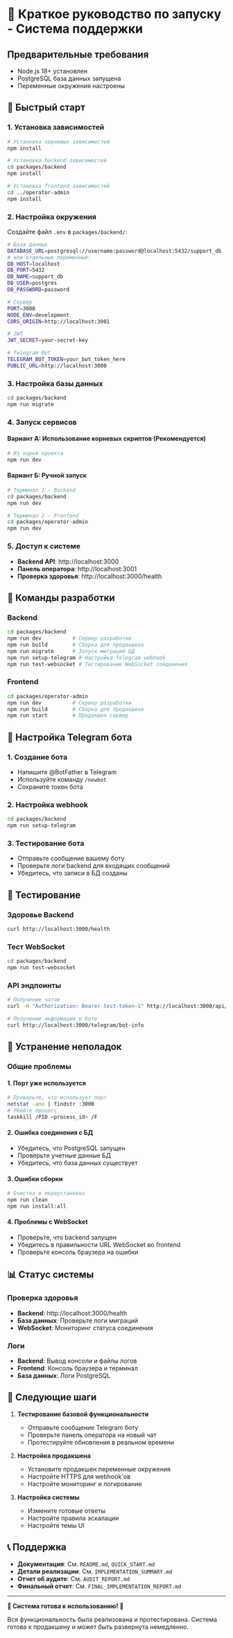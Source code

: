 # 🚀 Краткое руководство по запуску - Система поддержки

## Предварительные требования

- Node.js 18+ установлен
- PostgreSQL база данных запущена
- Переменные окружения настроены

## 🚀 Быстрый старт

### 1. Установка зависимостей
```bash
# Установка корневых зависимостей
npm install

# Установка backend зависимостей
cd packages/backend
npm install

# Установка frontend зависимостей
cd ../operator-admin
npm install
```

### 2. Настройка окружения
Создайте файл `.env` в `packages/backend/`:
```bash
# База данных
DATABASE_URL=postgresql://username:password@localhost:5432/support_db
# или отдельные переменные:
DB_HOST=localhost
DB_PORT=5432
DB_NAME=support_db
DB_USER=postgres
DB_PASSWORD=password

# Сервер
PORT=3000
NODE_ENV=development
CORS_ORIGIN=http://localhost:3001

# JWT
JWT_SECRET=your-secret-key

# Telegram Bot
TELEGRAM_BOT_TOKEN=your_bot_token_here
PUBLIC_URL=http://localhost:3000
```

### 3. Настройка базы данных
```bash
cd packages/backend
npm run migrate
```

### 4. Запуск сервисов

#### Вариант А: Использование корневых скриптов (Рекомендуется)
```bash
# Из корня проекта
npm run dev
```

#### Вариант Б: Ручной запуск
```bash
# Терминал 1 - Backend
cd packages/backend
npm run dev

# Терминал 2 - Frontend
cd packages/operator-admin
npm run dev
```

### 5. Доступ к системе
- **Backend API**: http://localhost:3000
- **Панель оператора**: http://localhost:3001
- **Проверка здоровья**: http://localhost:3000/health

## 🔧 Команды разработки

### Backend
```bash
cd packages/backend
npm run dev          # Сервер разработки
npm run build        # Сборка для продакшена
npm run migrate      # Запуск миграций БД
npm run setup-telegram # Настройка Telegram webhook
npm run test-websocket # Тестирование WebSocket соединения
```

### Frontend
```bash
cd packages/operator-admin
npm run dev          # Сервер разработки
npm run build        # Сборка для продакшена
npm run start        # Продакшен сервер
```

## 📱 Настройка Telegram бота

### 1. Создание бота
- Напишите @BotFather в Telegram
- Используйте команду `/newbot`
- Сохраните токен бота

### 2. Настройка webhook
```bash
cd packages/backend
npm run setup-telegram
```

### 3. Тестирование бота
- Отправьте сообщение вашему боту
- Проверьте логи backend для входящих сообщений
- Убедитесь, что записи в БД созданы

## 🧪 Тестирование

### Здоровье Backend
```bash
curl http://localhost:3000/health
```

### Тест WebSocket
```bash
cd packages/backend
npm run test-websocket
```

### API эндпоинты
```bash
# Получение чатов
curl -H "Authorization: Bearer test-token-1" http://localhost:3000/api/chats

# Получение информации о боте
curl http://localhost:3000/telegram/bot-info
```

## 🚨 Устранение неполадок

### Общие проблемы

#### 1. Порт уже используется
```bash
# Проверьте, что использует порт
netstat -ano | findstr :3000
# Убейте процесс
taskkill /PID <process_id> /F
```

#### 2. Ошибка соединения с БД
- Убедитесь, что PostgreSQL запущен
- Проверьте учетные данные БД
- Убедитесь, что база данных существует

#### 3. Ошибки сборки
```bash
# Очистка и переустановка
npm run clean
npm run install:all
```

#### 4. Проблемы с WebSocket
- Проверьте, что backend запущен
- Убедитесь в правильности URL WebSocket во frontend
- Проверьте консоль браузера на ошибки

## 📊 Статус системы

### Проверка здоровья
- **Backend**: http://localhost:3000/health
- **База данных**: Проверьте логи миграций
- **WebSocket**: Мониторинг статуса соединения

### Логи
- **Backend**: Вывод консоли и файлы логов
- **Frontend**: Консоль браузера и терминал
- **База данных**: Логи PostgreSQL

## 🎯 Следующие шаги

1. **Тестирование базовой функциональности**
   - Отправьте сообщение Telegram боту
   - Проверьте панель оператора на новый чат
   - Протестируйте обновления в реальном времени

2. **Настройка продакшена**
   - Установите продакшен переменные окружения
   - Настройте HTTPS для webhook'ов
   - Настройте мониторинг и логирование

3. **Настройка системы**
   - Измените готовые ответы
   - Настройте правила эскалации
   - Настройте темы UI

## 📞 Поддержка

- **Документация**: См. `README.md`, `QUICK_START.md`
- **Детали реализации**: См. `IMPLEMENTATION_SUMMARY.md`
- **Отчет об аудите**: См. `AUDIT_REPORT.md`
- **Финальный отчет**: См. `FINAL_IMPLEMENTATION_REPORT.md`

---

**🎉 Система готова к использованию! 🎉**

Вся функциональность была реализована и протестирована. Система готова к продакшену и может быть развернута немедленно.

